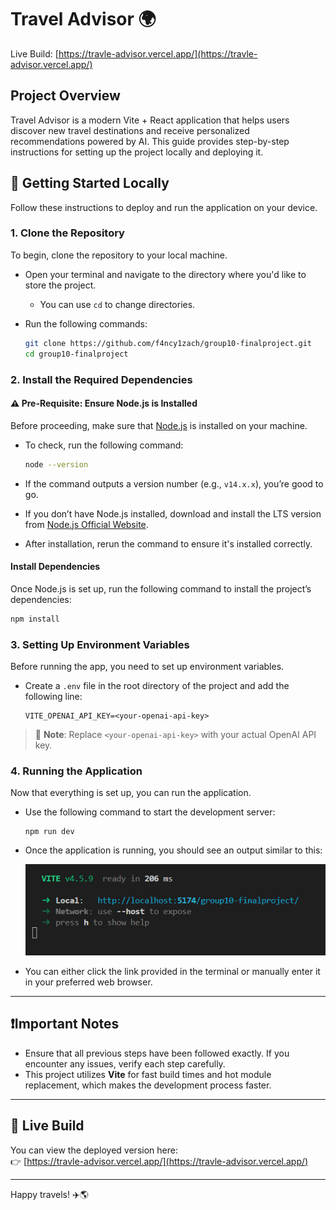 # Travel Advisor 🌍

Live Build: [https://travle-advisor.vercel.app/](https://travle-advisor.vercel.app/)

## Project Overview

Travel Advisor is a modern Vite + React application that helps users discover new travel destinations and receive personalized recommendations powered by AI. This guide provides step-by-step instructions for setting up the project locally and deploying it.

## 🚀 Getting Started Locally

Follow these instructions to deploy and run the application on your device.

### 1. Clone the Repository

To begin, clone the repository to your local machine.

- Open your terminal and navigate to the directory where you'd like to store the project.
  - You can use `cd` to change directories.

- Run the following commands:
  ```bash
  git clone https://github.com/f4ncy1zach/group10-finalproject.git
  cd group10-finalproject
  ```

### 2. Install the Required Dependencies

#### ⚠️ Pre-Requisite: Ensure Node.js is Installed
Before proceeding, make sure that [Node.js](https://nodejs.org/en) is installed on your machine.

- To check, run the following command:
  ```bash
  node --version
  ```

- If the command outputs a version number (e.g., `v14.x.x`), you’re good to go.

- If you don’t have Node.js installed, download and install the LTS version from [Node.js Official Website](https://nodejs.org/en).

- After installation, rerun the command to ensure it's installed correctly.

#### Install Dependencies

Once Node.js is set up, run the following command to install the project’s dependencies:
```bash
npm install
```

### 3. Setting Up Environment Variables

Before running the app, you need to set up environment variables.

- Create a `.env` file in the root directory of the project and add the following line:
  ```
  VITE_OPENAI_API_KEY=<your-openai-api-key>
  ```

> 🔐 **Note**: Replace `<your-openai-api-key>` with your actual OpenAI API key.

### 4. Running the Application

Now that everything is set up, you can run the application.

- Use the following command to start the development server:
  ``` 
  npm run dev
  ```

- Once the application is running, you should see an output similar to this:

  ![vite](./misc/running-vite.png)

- You can either click the link provided in the terminal or manually enter it in your preferred web browser.

---

## ❗Important Notes

- Ensure that all previous steps have been followed exactly. If you encounter any issues, verify each step carefully.
- This project utilizes **Vite** for fast build times and hot module replacement, which makes the development process faster.

---

## 🔗 Live Build

You can view the deployed version here:  
👉 [https://travle-advisor.vercel.app/](https://travle-advisor.vercel.app/)

---

Happy travels! ✈️🌎